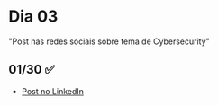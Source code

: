 # Dia 03

"Post nas redes sociais sobre tema de Cybersecurity"

## 01/30 :white_check_mark:

- [Post no LinkedIn](https://www.linkedin.com/posts/rayanepimentel_github-rayanepimentelwrite-ups-activity-7017251785161551872-snTA/)